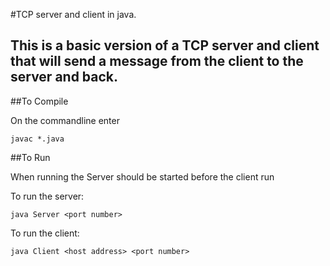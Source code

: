 #TCP server and client in java.

This is a basic version of a TCP server and client that will send a message from the client to 
the server and back.
---

##To Compile

On the commandline enter
    
    javac *.java

##To Run

When running the Server should be started before the client run

To run the server:

    java Server <port number>

To run the client:

    java Client <host address> <port number>